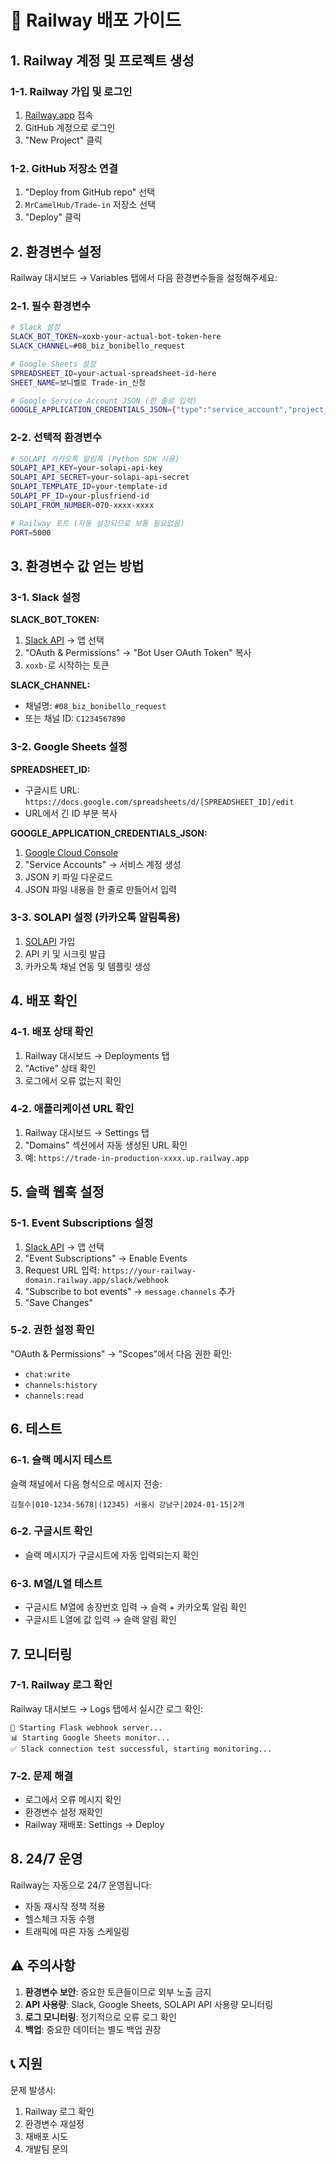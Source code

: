 # 🚢 Railway 배포 가이드

## 1. Railway 계정 및 프로젝트 생성

### 1-1. Railway 가입 및 로그인
1. [Railway.app](https://railway.app) 접속
2. GitHub 계정으로 로그인
3. "New Project" 클릭

### 1-2. GitHub 저장소 연결
1. "Deploy from GitHub repo" 선택
2. `MrCamelHub/Trade-in` 저장소 선택
3. "Deploy" 클릭

## 2. 환경변수 설정

Railway 대시보드 → Variables 탭에서 다음 환경변수들을 설정해주세요:

### 2-1. 필수 환경변수

```bash
# Slack 설정
SLACK_BOT_TOKEN=xoxb-your-actual-bot-token-here
SLACK_CHANNEL=#08_biz_bonibello_request

# Google Sheets 설정  
SPREADSHEET_ID=your-actual-spreadsheet-id-here
SHEET_NAME=보니벨로 Trade-in_신청

# Google Service Account JSON (한 줄로 입력)
GOOGLE_APPLICATION_CREDENTIALS_JSON={"type":"service_account","project_id":"your-project",...}
```

### 2-2. 선택적 환경변수

```bash
# SOLAPI 카카오톡 알림톡 (Python SDK 사용)
SOLAPI_API_KEY=your-solapi-api-key
SOLAPI_API_SECRET=your-solapi-api-secret  
SOLAPI_TEMPLATE_ID=your-template-id
SOLAPI_PF_ID=your-plusfriend-id
SOLAPI_FROM_NUMBER=070-xxxx-xxxx

# Railway 포트 (자동 설정되므로 보통 필요없음)
PORT=5000
```

## 3. 환경변수 값 얻는 방법

### 3-1. Slack 설정

**SLACK_BOT_TOKEN:**
1. [Slack API](https://api.slack.com/apps) → 앱 선택
2. "OAuth & Permissions" → "Bot User OAuth Token" 복사
3. `xoxb-`로 시작하는 토큰

**SLACK_CHANNEL:**
- 채널명: `#08_biz_bonibello_request`
- 또는 채널 ID: `C1234567890`

### 3-2. Google Sheets 설정

**SPREADSHEET_ID:**
- 구글시트 URL: `https://docs.google.com/spreadsheets/d/[SPREADSHEET_ID]/edit`
- URL에서 긴 ID 부분 복사

**GOOGLE_APPLICATION_CREDENTIALS_JSON:**
1. [Google Cloud Console](https://console.cloud.google.com/)
2. "Service Accounts" → 서비스 계정 생성
3. JSON 키 파일 다운로드
4. JSON 파일 내용을 한 줄로 만들어서 입력

### 3-3. SOLAPI 설정 (카카오톡 알림톡용)

1. [SOLAPI](https://solapi.com) 가입
2. API 키 및 시크릿 발급
3. 카카오톡 채널 연동 및 템플릿 생성

## 4. 배포 확인

### 4-1. 배포 상태 확인
1. Railway 대시보드 → Deployments 탭
2. "Active" 상태 확인
3. 로그에서 오류 없는지 확인

### 4-2. 애플리케이션 URL 확인
1. Railway 대시보드 → Settings 탭
2. "Domains" 섹션에서 자동 생성된 URL 확인
3. 예: `https://trade-in-production-xxxx.up.railway.app`

## 5. 슬랙 웹훅 설정

### 5-1. Event Subscriptions 설정
1. [Slack API](https://api.slack.com/apps) → 앱 선택
2. "Event Subscriptions" → Enable Events
3. Request URL 입력: `https://your-railway-domain.railway.app/slack/webhook`
4. "Subscribe to bot events" → `message.channels` 추가
5. "Save Changes"

### 5-2. 권한 설정 확인
"OAuth & Permissions" → "Scopes"에서 다음 권한 확인:
- `chat:write`
- `channels:history` 
- `channels:read`

## 6. 테스트

### 6-1. 슬랙 메시지 테스트
슬랙 채널에서 다음 형식으로 메시지 전송:
```
김철수|010-1234-5678|(12345) 서울시 강남구|2024-01-15|2개
```

### 6-2. 구글시트 확인
- 슬랙 메시지가 구글시트에 자동 입력되는지 확인

### 6-3. M열/L열 테스트
- 구글시트 M열에 송장번호 입력 → 슬랙 + 카카오톡 알림 확인
- 구글시트 L열에 값 입력 → 슬랙 알림 확인

## 7. 모니터링

### 7-1. Railway 로그 확인
Railway 대시보드 → Logs 탭에서 실시간 로그 확인:
```
🚀 Starting Flask webhook server...
📊 Starting Google Sheets monitor...
✅ Slack connection test successful, starting monitoring...
```

### 7-2. 문제 해결
- 로그에서 오류 메시지 확인
- 환경변수 설정 재확인
- Railway 재배포: Settings → Deploy

## 8. 24/7 운영

Railway는 자동으로 24/7 운영됩니다:
- 자동 재시작 정책 적용
- 헬스체크 자동 수행
- 트래픽에 따른 자동 스케일링

## ⚠️ 주의사항

1. **환경변수 보안**: 중요한 토큰들이므로 외부 노출 금지
2. **API 사용량**: Slack, Google Sheets, SOLAPI API 사용량 모니터링
3. **로그 모니터링**: 정기적으로 오류 로그 확인
4. **백업**: 중요한 데이터는 별도 백업 권장

## 📞 지원

문제 발생시:
1. Railway 로그 확인
2. 환경변수 재설정  
3. 재배포 시도
4. 개발팀 문의